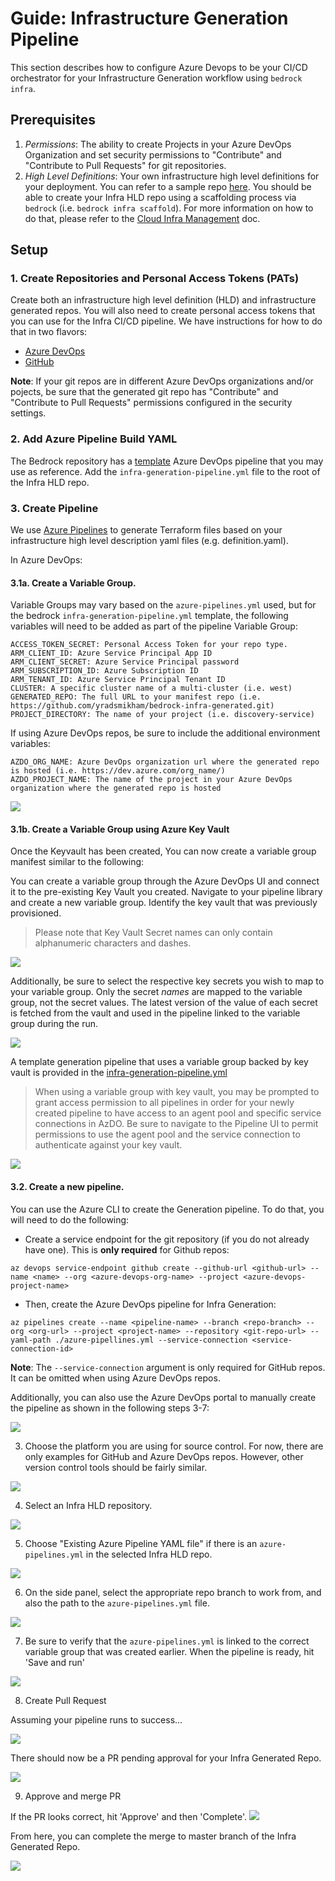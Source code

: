 # Guide: Infrastructure Generation Pipeline

This section describes how to configure Azure Devops to be your CI/CD
orchestrator for your Infrastructure Generation workflow using `bedrock infra`.

## Prerequisites

1. _Permissions_: The ability to create Projects in your Azure DevOps
   Organization and set security permissions to "Contribute" and "Contribute to
   Pull Requests" for git repositories.
2. _High Level Definitions_: Your own infrastructure high level definitions for
   your deployment. You can refer to a sample repo
   [here](https://github.com/yradsmikham/spk-infra-hld). You should be able to
   create your Infra HLD repo using a scaffolding process via `bedrock` (i.e.
   `bedrock infra scaffold`). For more information on how to do that, please
   refer to the [Cloud Infra Management](../cloud-infra-management.md) doc.

## Setup

### 1. Create Repositories and Personal Access Tokens (PATs)

Create both an infrastructure high level definition (HLD) and infrastructure
generated repos. You will also need to create personal access tokens that you
can use for the Infra CI/CD pipeline. We have instructions for how to do that in
two flavors:

- [Azure DevOps](https://github.com/microsoft/bedrock/blob/master/gitops/azure-devops/ADORepos.md)
- [GitHub](https://github.com/microsoft/bedrock/blob/master/gitops/azure-devops/GitHubRepos.md)

**Note**: If your git repos are in different Azure DevOps organizations and/or
pojects, be sure that the generated git repo has "Contribute" and "Contribute to
Pull Requests" permissions configured in the security settings.

### 2. Add Azure Pipeline Build YAML

The Bedrock repository has a
[template](../../azure-pipelines/templates/infra-generation-pipeline.yml) Azure
DevOps pipeline that you may use as reference. Add the
`infra-generation-pipeline.yml` file to the root of the Infra HLD repo.

### 3. Create Pipeline

We use
[Azure Pipelines](https://docs.microsoft.com/en-us/azure/devops/pipelines/get-started/key-pipelines-concepts?toc=/azure/devops/pipelines/toc.json&bc=/azure/devops/boards/pipelines/breadcrumb/toc.json&view=azure-devops)
to generate Terraform files based on your infrastructure high level description
yaml files (e.g. definition.yaml).

In Azure DevOps:

#### 3.1a. Create a Variable Group.

Variable Groups may vary based on the `azure-pipelines.yml` used, but for the
bedrock `infra-generation-pipeline.yml` template, the following variables will
need to be added as part of the pipeline Variable Group:

```
ACCESS_TOKEN_SECRET: Personal Access Token for your repo type.
ARM_CLIENT_ID: Azure Service Principal App ID
ARM_CLIENT_SECRET: Azure Service Principal password
ARM_SUBSCRIPTION_ID: Azure Subscription ID
ARM_TENANT_ID: Azure Service Principal Tenant ID
CLUSTER: A specific cluster name of a multi-cluster (i.e. west)
GENERATED_REPO: The full URL to your manifest repo (i.e. https://github.com/yradsmikham/bedrock-infra-generated.git)
PROJECT_DIRECTORY: The name of your project (i.e. discovery-service)
```

If using Azure DevOps repos, be sure to include the additional environment
variables:

```
AZDO_ORG_NAME: Azure DevOps organization url where the generated repo is hosted (i.e. https://dev.azure.com/org_name/)
AZDO_PROJECT_NAME: The name of the project in your Azure DevOps organization where the generated repo is hosted
```

![](../images/bedrock-infra-vg.png)

#### 3.1b. Create a Variable Group using Azure Key Vault

Once the Keyvault has been created, You can now create a variable group manifest
similar to the following:

You can create a variable group through the Azure DevOps UI and connect it to
the pre-existing Key Vault you created. Navigate to your pipeline library and
create a new variable group. Identify the key vault that was previously
provisioned.

> Please note that Key Vault Secret names can only contain alphanumeric
> characters and dashes.

![](../images/kvsetupvg.png)

Additionally, be sure to select the respective key secrets you wish to map to
your variable group. Only the secret _names_ are mapped to the variable group,
not the secret values. The latest version of the value of each secret is fetched
from the vault and used in the pipeline linked to the variable group during the
run.

![](../images/secrets-kv-vg.png)

A template generation pipeline that uses a variable group backed by key vault is
provided in the
[infra-generation-pipeline.yml](../../azure-pipelines/templates/infra-generation-kv-pipeline.yml)

> When using a variable group with key vault, you may be prompted to grant
> access permission to all pipelines in order for your newly created pipeline to
> have access to an agent pool and specific service connections in AzDO. Be sure
> to navigate to the Pipeline UI to permit permissions to use the agent pool and
> the service connection to authenticate against your key vault.

![](../images/permit_access.jpg)

#### 3.2. Create a new pipeline.

You can use the Azure CLI to create the Generation pipeline. To do that, you
will need to do the following:

- Create a service endpoint for the git repository (if you do not already have
  one). This is **only required** for Github repos:

`az devops service-endpoint github create --github-url <github-url> --name <name> --org <azure-devops-org-name> --project <azure-devops-project-name>`

- Then, create the Azure DevOps pipeline for Infra Generation:

`az pipelines create --name <pipeline-name> --branch <repo-branch> --org <org-url> --project <project-name> --repository <git-repo-url> --yaml-path ./azure-pipellines.yml --service-connection <service-connection-id>`

**Note**: The `--service-connection` argument is only required for GitHub repos.
It can be omitted when using Azure DevOps repos.

Additionally, you can also use the Azure DevOps portal to manually create the
pipeline as shown in the following steps 3-7:

![](../images/bedrock-infra-new-pipeline.png)

3. Choose the platform you are using for source control. For now, there are only
   examples for GitHub and Azure DevOps repos. However, other version control
   tools should be fairly similar.

![](../images/bedrock-infra-azdo.png)

4. Select an Infra HLD repository.

![](../images/bedrock-infra-azdo-repo.png)

5. Choose "Existing Azure Pipeline YAML file" if there is an
   `azure-pipelines.yml` in the selected Infra HLD repo.

![](../images/bedrock-infra-existing-yaml.png)

6. On the side panel, select the appropriate repo branch to work from, and also
   the path to the `azure-pipelines.yml` file.

![](../images/bedrock-infra-path-to-yaml.png)

7. Be sure to verify that the `azure-pipelines.yml` is linked to the correct
   variable group that was created earlier. When the pipeline is ready, hit
   'Save and run'

![](../images/bedrock-infra-save-run.png)

8. Create Pull Request

Assuming your pipeline runs to success...

![](../images/bedrock-infra-successful-pipeline.png)

There should now be a PR pending approval for your Infra Generated Repo.

![](../images/bedrock-infra-pr.png)

9. Approve and merge PR

If the PR looks correct, hit 'Approve' and then 'Complete'.
![](../images/bedrock-infra-pr-approve.png)

From here, you can complete the merge to master branch of the Infra Generated
Repo.

![](../images/bedrock-infra-complete-merge.png)
